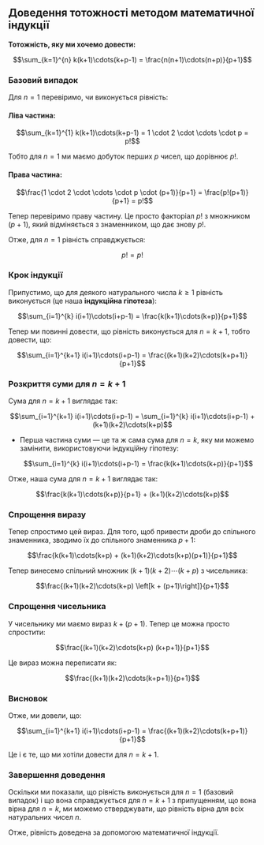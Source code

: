 ## Доведення тотожності методом математичної індукції

**Тотожність, яку ми хочемо довести:**

$$\sum_{k=1}^{n} k(k+1)\cdots(k+p-1) = \frac{n(n+1)\cdots(n+p)}{p+1}$$

### Базовий випадок

Для $n=1$ перевіримо, чи виконується рівність:

#### Ліва частина:
$$\sum_{k=1}^{1} k(k+1)\cdots(k+p-1) = 1 \cdot 2 \cdot \cdots \cdot p = p!$$

Тобто для $n=1$ ми маємо добуток перших $p$ чисел, що дорівнює $p!$.

#### Права частина:
$$\frac{1 \cdot 2 \cdot \cdots \cdot p \cdot (p+1)}{p+1} = \frac{p!(p+1)}{p+1} = p!$$

Тепер перевіримо праву частину. Це просто факторіал $p!$ з множником $(p+1)$, який відміняється з знаменником, що дає знову $p!$.

Отже, для $n=1$ рівність справджується:

$$p! = p!$$

### Крок індукції

Припустимо, що для деякого натурального числа $k \ge 1$ рівність виконується (це наша **індукційна гіпотеза**):

$$\sum_{i=1}^{k} i(i+1)\cdots(i+p-1) = \frac{k(k+1)\cdots(k+p)}{p+1}$$

Тепер ми повинні довести, що рівність виконується для $n=k+1$, тобто довести, що:

$$\sum_{i=1}^{k+1} i(i+1)\cdots(i+p-1) = \frac{(k+1)(k+2)\cdots(k+p+1)}{p+1}$$

### Розкриття суми для $n=k+1$

Сума для $n=k+1$ виглядає так:

$$\sum_{i=1}^{k+1} i(i+1)\cdots(i+p-1) = \sum_{i=1}^{k} i(i+1)\cdots(i+p-1) + (k+1)(k+2)\cdots(k+p)$$

- Перша частина суми — це та ж сама сума для $n=k$, яку ми можемо замінити, використовуючи індукційну гіпотезу:
  
  $$\sum_{i=1}^{k} i(i+1)\cdots(i+p-1) = \frac{k(k+1)\cdots(k+p)}{p+1}$$

Отже, наша сума для $n=k+1$ виглядає так:

$$\frac{k(k+1)\cdots(k+p)}{p+1} + (k+1)(k+2)\cdots(k+p)$$

### Спрощення виразу

Тепер спростимо цей вираз. Для того, щоб привести дроби до спільного знаменника, зводимо їх до спільного знаменника $p+1$:

$$\frac{k(k+1)\cdots(k+p) + (k+1)(k+2)\cdots(k+p)(p+1)}{p+1}$$

Тепер винесемо спільний множник $(k+1)(k+2)\cdots(k+p)$ з чисельника:

$$\frac{(k+1)(k+2)\cdots(k+p) \left[k + (p+1)\right]}{p+1}$$

### Спрощення чисельника

У чисельнику ми маємо вираз $k + (p+1)$. Тепер це можна просто спростити:

$$\frac{(k+1)(k+2)\cdots(k+p) (k+p+1)}{p+1}$$

Це вираз можна переписати як:

$$\frac{(k+1)(k+2)\cdots(k+p+1)}{p+1}$$

### Висновок

Отже, ми довели, що:

$$\sum_{i=1}^{k+1} i(i+1)\cdots(i+p-1) = \frac{(k+1)(k+2)\cdots(k+p+1)}{p+1}$$

Це і є те, що ми хотіли довести для $n=k+1$.

### Завершення доведення

Оскільки ми показали, що рівність виконується для $n=1$ (базовий випадок) і що вона справджується для $n=k+1$ з припущенням, що вона вірна для $n=k$, ми можемо стверджувати, що рівність вірна для всіх натуральних чисел $n$.

Отже, рівність доведена за допомогою математичної індукції.
